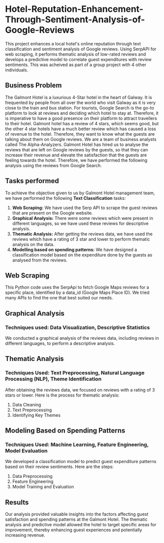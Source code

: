 # Hotel-Reputation-Enhancement-Through-Sentiment-Analysis-of-Google-Reviews
This project enhances a local hotel's online reputation through text classification and sentiment analysis of Google reviews. Using SerpAPI for web scraping, it performs thematic analysis of low-rated reviews and develops a predictive model to correlate guest expenditures with review sentiments. This was acheived as part of a group project with 4 other individuals.

## Business Problem
The Galmont Hotel is a luxurious 4-Star hotel in the heart of Galway. It is frequented by people from all over the world who visit Galway as it is very close to the train and bus station. For tourists, Google Search is the go-to platform to look at reviews and deciding which hotel to stay at. Therefore, it is imperative to have a good presence on their platform to attract travellers to their hotel. Galmont hotel has a review of 4 stars, which seems good, but the other 4 star hotels have a much better review which has caused a loss of revenue to the hotel. Therefore, they want to know what the guests are talking about them on Google reviews. We are a team of business analysts called The Alpha-Analyzers. Galmont Hotel has hired us to analyse the reviews that are left on Google reviews by the guests, so that they can increase their revenue and elevate the satisfaction that the guests are feeling towards the hotel. Therefore, we have performed the following analysis using the reviews from Google Search.

## Tasks performed

To achieve the objective given to us by Galmont Hotel management team, we have performed the following **Text Classification** tasks:

1. **Web Scraping:** We have used the Serp API to scrape the guest reviews that are present on the Google website.
2. **Graphical Analysis:** There were some reviews which were present in different languages, so we have used these reviews for descriptive analysis.
3. **Thematic Analysis:** After getting the reviews data, we have used the reviews which have a rating of 3 star and lower to perform thematic analysis on the data.
4. **Modelling based on spending patterns:** We have designed a classification model based on the expenditure done by the guests as analysed from the reviews.

## Web Scraping
This Python code uses the SerpApi to fetch Google Maps reviews for a specific place, identified by a data_id (Google Maps Place ID). We tried many APIs to find the one that best suited our needs.

## Graphical Analysis
### Techniques used: Data Visualization, Descriptive Statistics
We conducted a graphical analysis of the reviews data, including reviews in different languages, to perform a descriptive analysis.

## Thematic Analysis
### Techniques Used: Text Preprocessing, Natural Language Processing (NLP), Theme Identification
After obtaining the reviews data, we focused on reviews with a rating of 3 stars or lower. Here is the process for thematic analysis:

1. Data Cleaning
2. Text Preprocessing
3. Identifying Key Themes

## Modeling Based on Spending Patterns
### Techniques Used: Machine Learning, Feature Engineering, Model Evaluation
We developed a classification model to predict guest expenditure patterns based on their review sentiments. Here are the steps:

1. Data Preprocessing
2. Feature Engineering
3. Model Training and Evaluation

## Results
Our analysis provided valuable insights into the factors affecting guest satisfaction and spending patterns at the Galmont Hotel. The thematic analysis and predictive model allowed the hotel to target specific areas for improvement, thereby enhancing guest experiences and potentially increasing revenue.
